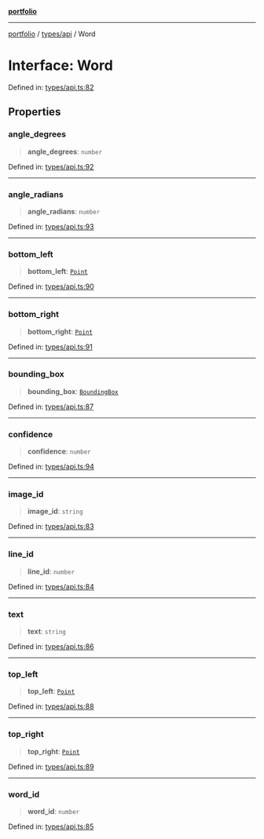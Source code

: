 [**portfolio**](../../../README.md)

***

[portfolio](../../../modules.md) / [types/api](../README.md) / Word

# Interface: Word

Defined in: [types/api.ts:82](https://github.com/tnorlund/Portfolio/blob/cfacd1ba52b097157cf91fcd1d100902a8f59a1f/portfolio/types/api.ts#L82)

## Properties

### angle\_degrees

> **angle\_degrees**: `number`

Defined in: [types/api.ts:92](https://github.com/tnorlund/Portfolio/blob/cfacd1ba52b097157cf91fcd1d100902a8f59a1f/portfolio/types/api.ts#L92)

***

### angle\_radians

> **angle\_radians**: `number`

Defined in: [types/api.ts:93](https://github.com/tnorlund/Portfolio/blob/cfacd1ba52b097157cf91fcd1d100902a8f59a1f/portfolio/types/api.ts#L93)

***

### bottom\_left

> **bottom\_left**: [`Point`](Point.md)

Defined in: [types/api.ts:90](https://github.com/tnorlund/Portfolio/blob/cfacd1ba52b097157cf91fcd1d100902a8f59a1f/portfolio/types/api.ts#L90)

***

### bottom\_right

> **bottom\_right**: [`Point`](Point.md)

Defined in: [types/api.ts:91](https://github.com/tnorlund/Portfolio/blob/cfacd1ba52b097157cf91fcd1d100902a8f59a1f/portfolio/types/api.ts#L91)

***

### bounding\_box

> **bounding\_box**: [`BoundingBox`](BoundingBox.md)

Defined in: [types/api.ts:87](https://github.com/tnorlund/Portfolio/blob/cfacd1ba52b097157cf91fcd1d100902a8f59a1f/portfolio/types/api.ts#L87)

***

### confidence

> **confidence**: `number`

Defined in: [types/api.ts:94](https://github.com/tnorlund/Portfolio/blob/cfacd1ba52b097157cf91fcd1d100902a8f59a1f/portfolio/types/api.ts#L94)

***

### image\_id

> **image\_id**: `string`

Defined in: [types/api.ts:83](https://github.com/tnorlund/Portfolio/blob/cfacd1ba52b097157cf91fcd1d100902a8f59a1f/portfolio/types/api.ts#L83)

***

### line\_id

> **line\_id**: `number`

Defined in: [types/api.ts:84](https://github.com/tnorlund/Portfolio/blob/cfacd1ba52b097157cf91fcd1d100902a8f59a1f/portfolio/types/api.ts#L84)

***

### text

> **text**: `string`

Defined in: [types/api.ts:86](https://github.com/tnorlund/Portfolio/blob/cfacd1ba52b097157cf91fcd1d100902a8f59a1f/portfolio/types/api.ts#L86)

***

### top\_left

> **top\_left**: [`Point`](Point.md)

Defined in: [types/api.ts:88](https://github.com/tnorlund/Portfolio/blob/cfacd1ba52b097157cf91fcd1d100902a8f59a1f/portfolio/types/api.ts#L88)

***

### top\_right

> **top\_right**: [`Point`](Point.md)

Defined in: [types/api.ts:89](https://github.com/tnorlund/Portfolio/blob/cfacd1ba52b097157cf91fcd1d100902a8f59a1f/portfolio/types/api.ts#L89)

***

### word\_id

> **word\_id**: `number`

Defined in: [types/api.ts:85](https://github.com/tnorlund/Portfolio/blob/cfacd1ba52b097157cf91fcd1d100902a8f59a1f/portfolio/types/api.ts#L85)
